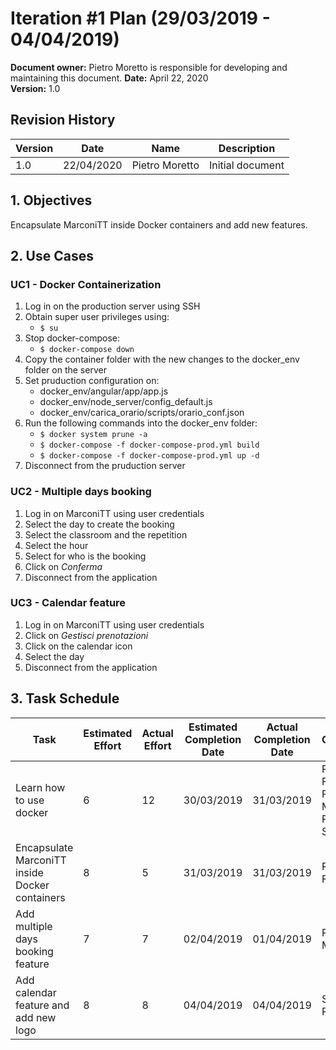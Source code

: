 # Iteration #1 Plan (29/03/2019 - 04/04/2019)

**Document owner:** Pietro Moretto is responsible for developing and maintaining this document. 
**Date:** April 22, 2020  
**Version:** 1.0

## Revision History

| Version | Date     | Name            | Description      |
|---------|----------|-----------------|------------------|
| 1.0     | 22/04/2020 | Pietro Moretto | Initial document |

## 1. Objectives
Encapsulate MarconiTT inside Docker containers and add new features.

## 2. Use Cases

### UC1 - Docker Containerization

1. Log in on the production server using SSH
2. Obtain super user privileges using:
   - `$ su`
3. Stop docker-compose:  
    - `$ docker-compose down`
4. Copy the container folder with the new changes to the docker_env folder on the server
5. Set pruduction configuration on:  
    - docker_env/angular/app/app.js
    - docker_env/node_server/config_default.js
    - docker_env/carica_orario/scripts/orario_conf.json
6. Run the following commands into the docker_env folder:
   - `$ docker system prune -a`
   - `$ docker-compose -f docker-compose-prod.yml build`
   - `$ docker-compose -f docker-compose-prod.yml up -d`
7. Disconnect from the pruduction server

### UC2 - Multiple days booking

1. Log in on MarconiTT using user credentials
2. Select the day to create the booking
3. Select the classroom and the repetition
4. Select the hour
5. Select for who is the booking
6. Click on *Conferma*
7. Disconnect from the application

### UC3 - Calendar feature

1. Log in on MarconiTT using user credentials
2. Click on *Gestisci prenotazioni*
3. Click on the calendar icon
4. Select the day
7. Disconnect from the application

## 3. Task Schedule

| Task                                           | Estimated Effort | Actual Effort | Estimated Completion Date | Actual Completion Date | Owner/s           | Status   |
|------------------------------------------------|------------------|---------------|---------------------------|------------------------|-----------------|----------|
| Learn how to use docker                        | 6                | 12            | 30/03/2019                | 31/03/2019             | Raul Farkas, Pietro Moretto, Pozzani Samuele     | Finished |
| Encapsulate MarconiTT inside Docker containers | 8                | 5             | 31/03/2019                | 31/03/2019             | Raul Farkas     | Finished |
| Add multiple days booking feature              | 7                | 7             | 02/04/2019                | 01/04/2019             | Pietro Moretto  | Finished |
| Add calendar feature and add new logo          | 8                | 8             | 04/04/2019                | 04/04/2019             | Samuele Pozzani | Finished |
